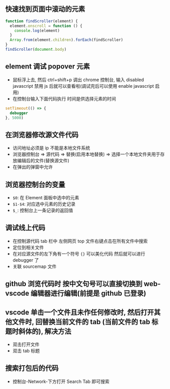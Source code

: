 ## 快速找到页面中滚动的元素

```js
function findScroller(element) {
  element.onscroll = function () {
    console.log(element)
  }
  Array.from(element.children).forEach(findScroller)
}
findScroller(document.body)
```

## element 调试 popover 元素

- 鼠标浮上去, 然后 ctrl+shift+p 调出 chrome 控制台, 输入 disabled javascript 禁用 js 后就可以查看啦(调试完后可以使用 enable javascript 启用)
- 在控制台输入下面代码执行 时间是供选择元素的时间

```js
setTimeout(() => {
  debugger
}, 5000)
```

## 在浏览器修改源文件代码

- 访问地址必须是 ip 不能是本地文件系统
- 浏览器控制台 => 源代码 => 替换(启用本地替换) => 选择一个本地文件夹用于存放编辑后的文件(替换源文件)
- 在弹出的弹窗中允许

## 浏览器控制台的变量

- `$0`: 在 Element 面板中选中的元素
- `$1-$4`: 对应选中元素的历史记录
- `$_`: 控制台上一条记录的返回值

## 调试线上代码

- 在控制源代码 tab 栏中 左侧网页 top 文件右键点击在所有文件中搜索
- 定位到相关文件
- 在对应源文件的左下角有一个符号 `{}` 可以美化代码 然后就可以进行 debugger 了
- 关联 sourcemap 文件

## github 浏览代码时 按中文句号可以直接切换到 web-vscode 编辑器进行编辑(前提是 github 已登录)

## vscode 单击一个文件且未作任何修改时, 然后打开其他文件时, 回替换当前文件的 tab (当前文件的 tab 标题时斜体的), 解决方法

- 双击打开文件
- 双击 tab 标题

## 搜索打包后的代码

- 控制台-Network-下方打开 Search Tab 即可搜索
